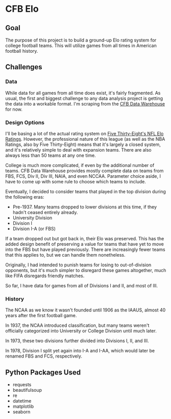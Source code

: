 # CFB Elo

## Goal

The purpose of this project is to build a ground-up Elo rating system for college football teams. This will utilize games from all times in American football history.

## Challenges

### Data

While data for all games from all time does exist, it's fairly fragmented. As usual, the first and biggest challenge to any data analysis project is getting the data into a workable format. I'm scraping from the [CFB Data Warehouse](http://cfbdatawarehouse.com/index.php) for now.

### Design Options

I'll be basing a lot of the actual rating system on [Five Thirty-Eight's NFL Elo Ratings](http://fivethirtyeight.com/datalab/nfl-elo-ratings-are-back/). However, the professional nature of this league (as well as the NBA Ratings, also by Five Thirty-Eight) means that it's largely a closed system, and it's relatively simple to deal with expansion teams. There are also always less than 50 teams at any one time.  

College is much more complicated, if even by the additional number of teams. CFB Data Warehouse provides mostly complete data on teams from FBS, FCS, Div II, Div III, NAIA, and even NCCAA. Parameter choice aside, I have to come up with some rule to choose which teams to include.

Eventually, I decided to consider teams that played in the top division during the following eras:

* Pre-1937. Many teams dropped to lower divisions at this time, if they hadn't ceased entirely already.
* University Division
* Division I
* Division I-A (or FBS)

If a team dropped out but got back in, their Elo was preserved. This has the added design benefit of preserving a value for teams that have yet to move into the FBS but have played previously. There are increasingly fewer teams that this applies to, but we can handle them nonetheless.

Originally, I had intended to punish teams for losing to out-of-division opponents, but it's much simpler to disregard these games altogether, much like FIFA disregards friendly matches.

So far, I have data for games from all of Divisions I and II, and most of III.

### History

The NCAA as we know it wasn't founded until 1906 as the IAAUS, almost 40 years after the first football game.

In 1937, the NCAA introduced classification, but many teams weren't officially categorized into University or College Division until much later.

In 1973, these two divisions further divided into Divisions I, II, and III.

In 1978, Division I split yet again into I-A and I-AA, which would later be renamed FBS and FCS, respectively.

## Python Packages Used

* requests
* beautifulsoup
* re
* datetime
* matplotlib
* seaborn
